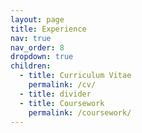 ```yaml
---
layout: page
title: Experience
nav: true
nav_order: 8
dropdown: true
children:
  - title: Curriculum Vitae
    permalink: /cv/
  - title: divider
  - title: Coursework
    permalink: /coursework/
---
```

